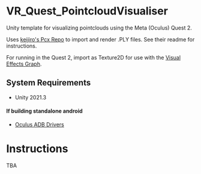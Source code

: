 # VR_Quest_PointcloudVisualiser
Unity template for visualizing pointclouds using the Meta (Oculus) Quest 2.

Uses [keijiro's Pcx Repo](https://github.com/keijiro/Pcx) to import and render .PLY files.
See their readme for instructions.

For running in the Quest 2, import as Texture2D for use with the [Visual Effects Graph](https://unity.com/visual-effect-graph).

System Requirements
-------------------
- Unity 2021.3

#### If building standalone android
- [Oculus ADB Drivers](https://developer.oculus.com/downloads/package/oculus-adb-drivers/?locale=en_GB)

# Instructions
TBA
